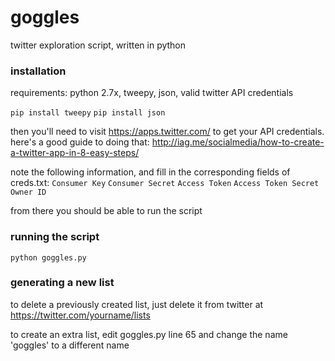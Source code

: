 # goggles
twitter exploration script, written in python

### installation
requirements: python 2.7x, tweepy, json, valid twitter API credentials

```pip install tweepy```
```pip install json```

then you'll need to visit https://apps.twitter.com/ to get your API credentials. here's a good guide to doing that: http://iag.me/socialmedia/how-to-create-a-twitter-app-in-8-easy-steps/

note the following information, and fill in the corresponding fields of creds.txt:
```Consumer Key```
```Consumer Secret```
```Access Token```
```Access Token Secret```
```Owner ID```

from there you should be able to run the script

### running the script
```python goggles.py```

### generating a new list
to delete a previously created list, just delete it from twitter at https://twitter.com/yourname/lists

to create an extra list, edit goggles.py line 65 and change the name 'goggles' to a different name